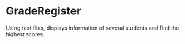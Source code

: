 # GradeRegister
Using text files, displays information of several students and find the highest scores.
